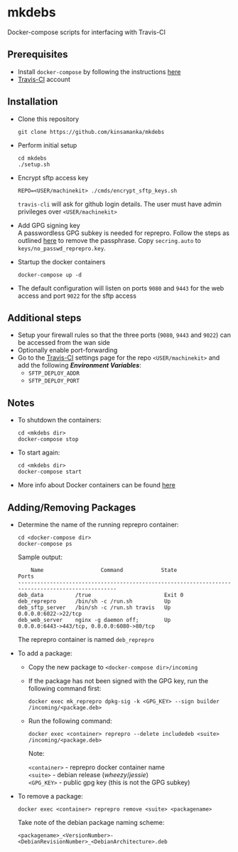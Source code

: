 # mkdebs
Docker-compose scripts for interfacing with Travis-CI

## Prerequisites
- Install `docker-compose` by following the instructions [here](https://docs.docker.com/compose/install/)
- [Travis-CI](https://travis-ci.org/) account

## Installation
- Clone this repository 

	```
	git clone https://github.com/kinsamanka/mkdebs
	```
- Perform initial setup 

	```
    cd mkdebs
    ./setup.sh
    ```
- Encrypt sftp access key 

    ```
    REPO=<USER/machinekit> ./cmds/encrypt_sftp_keys.sh
    ```

  `travis-cli` will ask for github login details.
  The user must have admin privileges over `<USER/machinekit>`
 
- Add GPG signing key  
  A passwordless GPG subkey is needed for reprepro. Follow the steps as outlined [here](https://www.gnupg.org/faq/gnupg-faq.html#automated_use) to remove the passphrase. Copy `secring.auto` to `keys/no_passwd_reprepro.key`.

- Startup the docker containers

  ```
  docker-compose up -d
  ```
- The default configuration will listen on ports `9080` and `9443` for the web access and port `9022` for the sftp access

## Additional steps
- Setup your firewall rules so that the three ports (`9080`, `9443` and `9022`) can be accessed from the wan side
- Optionally enable port-forwarding
- Go to the [Travis-CI](https://travis-ci.org/) settings page for the repo `<USER/machinekit>` and add the following __*Environment Variables*__:
  - `SFTP_DEPLOY_ADDR`
  - `SFTP_DEPLOY_PORT`

## Notes
- To shutdown the containers:

  ```
  cd <mkdebs dir>
  docker-compose stop
  ```
- To start again:

  ```
  cd <mkdebs dir>
  docker-compose start
  ```
- More info about Docker containers can be found [here](https://docs.docker.com/compose/)

## Adding/Removing Packages
- Determine the name of the running reprepro container:

  ```
  cd <docker-compose dir>
  docker-compose ps
  ```
  Sample output:
    ```
        Name                  Command            State                       Ports
    --------------------------------------------------------------------------------------------------
    deb_data          /true                       Exit 0
    deb_reprepro      /bin/sh -c /run.sh          Up
    deb_sftp_server   /bin/sh -c /run.sh travis   Up       0.0.0.0:6022->22/tcp
    deb_web_server    nginx -g daemon off;        Up       0.0.0.0:6443->443/tcp, 0.0.0.0:6080->80/tcp
    ```
  The reprepro container is named `deb_reprepro`

- To add a package:
  - Copy the new package to `<docker-compose dir>/incoming`
  - If the package has not been signed with the GPG key, run the following command first:
    ```
    docker exec mk_reprepro dpkg-sig -k <GPG_KEY> --sign builder /incoming/<package.deb>
    ```
  - Run the following command:
    ```
    docker exec <container> reprepro --delete includedeb <suite> /incoming/<package.deb>
    ```
    Note:
  
      `<container>` - reprepro docker container name  
      `<suite>`     - debian release (*wheezy*/*jessie*)  
      `<GPG_KEY>`   - public gpg key (this is not the GPG subkey)

- To remove a package:
  ```
  docker exec <container> reprepro remove <suite> <packagename>
  ```
  Take note of the debian package naming scheme:

    `<packagename>_<VersionNumber>-<DebianRevisionNumber>_<DebianArchitecture>.deb`
